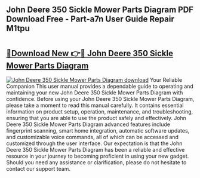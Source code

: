 ## John Deere 350 Sickle Mower Parts Diagram PDF Download Free - Part-a7n User Guide Repair M1tpu

# <h2><a href="http://dfurvo.blite.top/?on=John+Deere+350+Sickle+Mower+Parts+Diagram">🔗Download New 👉🔴 John Deere 350 Sickle Mower Parts Diagram</a></h2>

[![John Deere 350 Sickle Mower Parts Diagram download](https://i.imgur.com/lujVjoI.png)](http://dfurvo.blite.top/?on=John+Deere+350+Sickle+Mower+Parts+Diagram)
Your Reliable Companion This user manual provides a dependable guide to operating and maintaining your new John Deere 350 Sickle Mower Parts Diagram with confidence. Before using your John Deere 350 Sickle Mower Parts Diagram, please take a moment to read this manual carefully. It contains essential information on product setup, operation, maintenance, and troubleshooting, ensuring that you are able to use the product safely and effectively. John Deere 350 Sickle Mower Parts Diagram advanced features include fingerprint scanning, smart home integration, automatic software updates, and customizable voice commands, all of which can be accessed and customized through the user interface. Our expectation is that the John Deere 350 Sickle Mower Parts Diagram has been a reliable and effective resource in your journey to becoming proficient in using your new gadget. Should you need any assistance or clarification, please do not hesitate to contact our support team.

